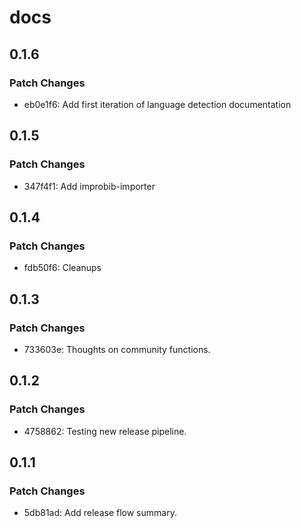 # docs

## 0.1.6

### Patch Changes

- eb0e1f6: Add first iteration of language detection documentation

## 0.1.5

### Patch Changes

- 347f4f1: Add improbib-importer

## 0.1.4

### Patch Changes

- fdb50f6: Cleanups

## 0.1.3

### Patch Changes

- 733603e: Thoughts on community functions.

## 0.1.2

### Patch Changes

- 4758862: Testing new release pipeline.

## 0.1.1

### Patch Changes

- 5db81ad: Add release flow summary.
